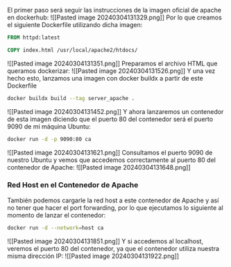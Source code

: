 El primer paso será seguir las instrucciones de la imagen oficial de apache en dockerhub:
![[Pasted image 20240304131329.png]]
Por lo que creamos el siguiente Dockerfile utilizando dicha imagen:
```Dockerfile
FROM httpd:latest

COPY index.html /usr/local/apache2/htdocs/
```
![[Pasted image 20240304131351.png]]
Preparamos el archivo HTML que queramos dockerizar:
![[Pasted image 20240304131526.png]]
Y una vez hecho esto, lanzamos una imagen con docker buildx a partir de este Dockerfile
```bash
docker buildx build --tag server_apache .
```
![[Pasted image 20240304131452.png]]
Y ahora lanzaremos un contenedor de esta imagen diciendo que el puerto 80 del contenedor será el puerto 9090 de mi máquina Ubuntu:
```bash
docker run -d -p 9090:80 ca
```
![[Pasted image 20240304131621.png]]
Consultamos el puerto 9090 de nuestro Ubuntu y vemos que accedemos correctamente al puerto 80 del contenedor de Apache:
![[Pasted image 20240304131648.png]]
### Red Host en el Contenedor de Apache
También podemos cargarle la red host a este contenedor de Apache y así no tener que hacer el port forwarding, por lo que ejecutamos lo siguiente al momento de lanzar el contenedor:
```bash
docker run -d --network=host ca
```
![[Pasted image 20240304131851.png]]
Y si accedemos al localhost, veremos el puerto 80 del contenedor, ya que el contenedor utiliza nuestra misma dirección IP:
![[Pasted image 20240304131922.png]]
